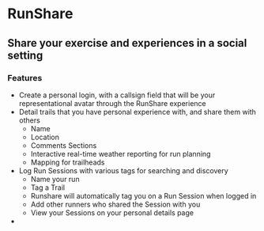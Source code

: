 # RunShare

## Share your exercise and experiences in a social setting

### Features
* Create a personal login, with a callsign field that will be your representational avatar through the RunShare experience
* Detail trails that you have personal experience with, and share them with others
  * Name
  * Location
  * Comments Sections
  * Interactive real-time weather reporting for run planning
  * Mapping for trailheads
* Log Run Sessions with various tags for searching and discovery
  * Name your run
  * Tag a Trail
  * Runshare will automatically tag you on a Run Session when logged in
  * Add other runners who shared the Session with you
  * View your Sessions on your personal details page
*
